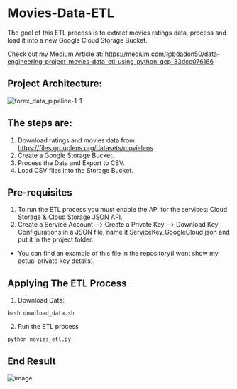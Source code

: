 # Movies-Data-ETL

The goal of this ETL process is to extract movies ratings data, process and load it into a new Google Cloud Storage Bucket. 

Check out my Medium Article at: https://medium.com/@bdadon50/data-engineering-project-movies-data-etl-using-python-gcp-33dcc076166

## Project Architecture:
![forex_data_pipeline-1-1](https://user-images.githubusercontent.com/65648983/200825850-2a4aa773-cf92-42b9-af15-4c78cf45f5c2.png)

## The steps are:
1. Download ratings and movies data from https://files.grouplens.org/datasets/movielens.
2. Create a Google Storage Bucket.
3. Process the Data and Export to CSV.
4. Load CSV files into the Storage Bucket.

## Pre-requisites
1. To run the ETL process you must enable the API for the services: Cloud Storage & Cloud Storage JSON API.
2. Create a Service Account --> Create a Private Key --> Download Key Configurations in a JSON file, name it ServiceKey_GoogleCloud.json and put it in the project folder.
  - You can find an example of this file in the repository(I wont show my actual private key details).

## Applying The ETL Process
1. Download Data:
  ```
  bash download_data.sh
  ```
2. Run the ETL process
  ```
  python movies_etl.py
  ```

## End Result

![image](https://user-images.githubusercontent.com/65648983/192589738-4296b410-48b6-44f9-93f0-64b26e459fd8.png)

